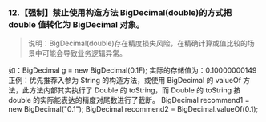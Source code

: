 ### 12.【强制】禁止使用构造方法 BigDecimal(double)的方式把 double 值转化为 BigDecimal 对象。
> 说明：BigDecimal(double)存在精度损失风险，在精确计算或值比较的场景中可能会导致业务逻辑异常。

如：BigDecimal g = new BigDecimal(0.1F); 实际的存储值为：0.10000000149
正例：优先推荐入参为 String 的构造方法，或使用 BigDecimal 的 valueOf 方法，此方法内部其实执行了
Double 的 toString，而 Double 的 toString 按 double 的实际能表达的精度对尾数进行了截断。
BigDecimal recommend1 = new BigDecimal("0.1");
BigDecimal recommend2 = BigDecimal.valueOf(0.1);
